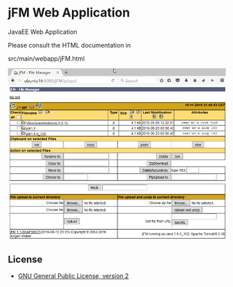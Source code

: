 jFM Web Application
========================

JavaEE Web Application

Please consult the HTML documentation in 

src/main/webapp/jFM.html

![screenshot](doc/jFM.png?raw=true)


License
-------
* [GNU General Public License, version 2](https://www.gnu.org/licenses/gpl-2.0.html)
